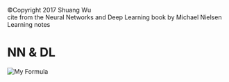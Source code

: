 &copy;Copyright 2017 Shuang Wu     
cite from the Neural Networks and Deep Learning book by Michael Nielsen     
Learning notes

# NN & DL


![My Formula](http://latex.codecogs.com/gif.latex?\sigma)
